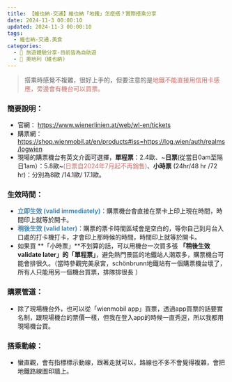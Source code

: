 ```yaml
---
title: 【維也納-交通】維也納「地鐵」怎麼搭？實際搭乘分享
date: 2024-11-3 00:00:10
updated: 2024-11-3 00:00:10
tags:
  - 維也納-交通.美食
categories: 
  - 🌴 旅遊體驗分享-目前皆為自助遊
  - 🥥 奧地利（維也納)  
---
```

> 搭乘時感覺不複雜，很好上手的，但要注意的是<font color=#c36d67>地鐵不能直接用信用卡感應，旁邊會有機台可以買票。</font>
<!-- more -->

### 簡要說明：
+ 官網：
https://www.wienerlinien.at/web/wl-en/tickets
+ 購票網：
https://shop.wienmobil.at/en/products#iss=https://log.wien/auth/realms/logwien
+ 現場的購票機台有英文介面可選擇，**單程票**：2.4歐、~**日票**(從當日0am至隔日1am）：5.8歐~<font color=#c36d67>(日票自2024年7月起不再銷售)</font>、**小時票** (24hr/48 hr /72 hr)：分別為8歐 /14.1歐/ 17.1歐。

### 生效時間：
+ **<font color=#4287B5>立即生效 (valid immediately)：**</font>購票機台會直接在票卡上印上現在時間，時間印上就等於開卡。
+ **<font color=#4287B5>稍後生效 (valid later)：**</font>購票的票卡時間區域會是空白的，等你自己到月台入口處的打卡機打卡，才會印上那時候的時間，時間印上就等於開卡。
+ 如果買 **「小時票」**不划算的話，可以用機台一次買多張 **「稍後生效 validate later」的「單程票」**，避免熱門景區的地鐵站人潮眾多，購票機台可能會排很久。（當時參觀完美泉宮，schönbrunn地鐵站有一個購票機台壞了，所有人只能用另一個機台買票，排隊排很長 ）

### 購票管道：
+ 除了現場機台外，也可以從「wienmobil app」買票，透過app買票的話要實名制，跟現場機台的票價一樣，但我在登入app的時候一直秀逗，所以我都用現場機台買。

### 搭乘動線：
+ 蠻直觀，會有指標標示動線，跟著走就可以，路線也不多不會覺得複雜，會把地鐵路線圖印牆上。
 